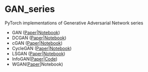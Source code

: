# GAN_series
PyTorch implementations of Generative Adversarial Network series

* GAN ([Paper](https://arxiv.org/pdf/1406.2661.pdf)|[Notebook](https://github.com/anhtuan85/GAN_series/blob/master/GAN_2014.ipynb))
* DCGAN ([Paper](https://arxiv.org/pdf/1511.06434.pdf)|[Notebook](https://github.com/anhtuan85/GAN_series/blob/master/DCGAN.ipynb))
* cGAN ([Paper](https://arxiv.org/pdf/1411.1784.pdf)|[Notebook](https://github.com/anhtuan85/GAN_series/blob/master/cGAN.ipynb))
* CycleGAN ([Paper](https://arxiv.org/pdf/1703.10593.pdf)|[Notebook](https://github.com/anhtuan85/GAN_series/blob/master/CycleGAN.ipynb))
* LSGAN ([Paper](https://arxiv.org/pdf/1611.04076.pdf)|[Notebook](https://github.com/anhtuan85/GAN_series/blob/master/LSGAN.ipynb))
* InfoGAN([Paper](https://arxiv.org/pdf/1606.03657.pdf)|[Code](https://github.com/anhtuan85/GAN_series/blob/master/InfoGAN/infoGAN.py))
* WGAN([Paper](https://arxiv.org/pdf/1701.07875.pdf)|Notebook)
